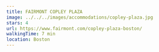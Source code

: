 ```yaml
---
title: FAIRMONT COPLEY PLAZA
image: ../../../images/accommodations/copley-plaza.jpg
stars: 4
url: https://www.fairmont.com/copley-plaza-boston/
walkingTime: 7 min
location: Boston
---
```

